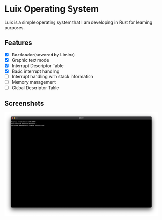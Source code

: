 # Luix Operating System

Luix is a simple operating system that I am developing in Rust for learning purposes.

## Features

- [x] Bootloader(powered by Limine)
- [x] Graphic text mode
- [x] Interrupt Descriptor Table
- [x] Basic interrupt handling
- [ ] Interrupt handling with stack information
- [ ] Memory management
- [ ] Global Descriptor Table

## Screenshots

<img src="docs/screenshot_01.png" alt="Luix screenshot"/>
